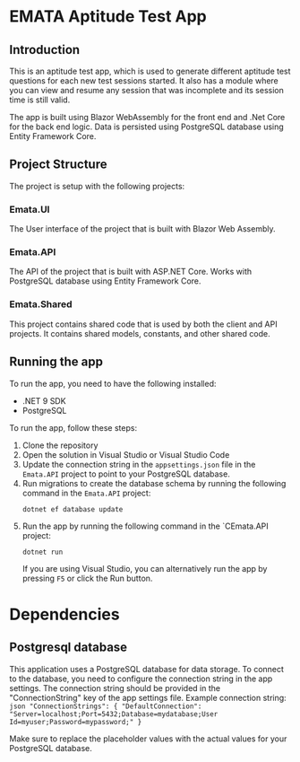 # EMATA Aptitude Test App

## Introduction

This is an aptitude test app, which is used to generate different aptitude test questions for each new test sessions started. It also has a module where you can view and resume any session that was incomplete and its session time is still valid.

The app is built using Blazor WebAssembly for the front end and .Net Core for the back end logic. Data is persisted using PostgreSQL database using Entity Framework Core.

## Project Structure
The project is setup with the following projects:

### Emata.UI
The User interface of the project that is built with Blazor Web Assembly.  

### Emata.API
The API of the project that is built with ASP.NET Core. Works with PostgreSQL database using Entity Framework Core.

### Emata.Shared
This project contains shared code that is used by both the client and API projects. It contains shared models, constants, and other shared code.

## Running the app
To run the app, you need to have the following installed:
- .NET 9 SDK
- PostgreSQL


To run the app, follow these steps:
1. Clone the repository
2. Open the solution in Visual Studio or Visual Studio Code
3. Update the connection string in the `appsettings.json` file in the `Emata.API` project to point to your PostgreSQL database.
4. Run migrations to create the database schema by running the following command in the `Emata.API` project:
	```
	dotnet ef database update
	```
5. Run the app by running the following command in the `CEmata.API project:
	```
	dotnet run
	```																	
	If you are using Visual Studio, you can alternatively run the app by pressing `F5` or click the Run button.

# Dependencies

## Postgresql database
This application uses a PostgreSQL database for data storage. To connect to the database, you need to configure the connection string in the app settings. The connection string should be provided in the "ConnectionString" key of the app settings file.
Example connection string: 
	```json
    "ConnectionStrings": {
        "DefaultConnection": "Server=localhost;Port=5432;Database=mydatabase;User Id=myuser;Password=mypassword;"
    }
    ```
	
Make sure to replace the placeholder values with the actual values for your PostgreSQL database. 



